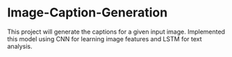 # Image-Caption-Generation
This project will generate the captions for a given input image. Implemented this model using CNN for learning image features and LSTM for text analysis.
